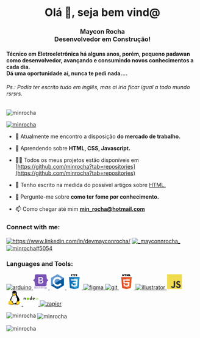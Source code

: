 <h1 align="center">Olá 👋, seja bem vind@</h1>
<h3 align="center">Maycon Rocha <br> Desenvolvedor em Construção!</h3>
<h4 aling="center">Técnico em Eletroeletrônica há alguns anos, porém, pequeno padawan como desenvolvedor, avançando e consumindo novos conhecimentos a cada dia. <br>Dá uma oportunidade aí, nunca te pedi nada....</h4>

<h6 aling="center">Ps.: Podia ter escrito tudo em inglês, mas ai iria ficar igual a todo mundo rsrsrs.</h6>

<p align="left"> <img src="https://komarev.com/ghpvc/?username=minrocha&label=Profile%20views&color=0e75b6&style=flat" alt="minrocha" /> </p>

<p align="left"> <a href="https://github.com/ryo-ma/github-profile-trophy"><img src="https://github-profile-trophy.vercel.app/?username=minrocha" alt="minrocha" /></a> </p>

- 🔭 Atualmente me encontro a disposição **do mercado de trabalho.**

- 🌱 Aprendendo sobre **HTML, CSS, Javascript.**

- 👨‍💻 Todos os meus projetos estão disponíveis em [https://github.com/minrocha?tab=repositories](https://github.com/minrocha?tab=repositories)

- 📝 Tenho escrito na medida do possível artigos sobre [HTML.](HTML.)

- 💬 Pergunte-me sobre **como ter fome por conhecimento.**

- 📫 Como chegar até mim **min_rocha@hotmail.com**

<h3 align="left">Connect with me:</h3>
<p align="left">
<a href="https://linkedin.com/in/https://www.linkedin.com/in/devmayconrocha/" target="blank"><img align="center" src="https://raw.githubusercontent.com/rahuldkjain/github-profile-readme-generator/master/src/images/icons/Social/linked-in-alt.svg" alt="https://www.linkedin.com/in/devmayconrocha/" height="30" width="40" /></a>
<a href="https://instagram.com/_mayconnrocha_" target="blank"><img align="center" src="https://raw.githubusercontent.com/rahuldkjain/github-profile-readme-generator/master/src/images/icons/Social/instagram.svg" alt="_mayconnrocha_" height="30" width="40" /></a>
<a href="https://discord.gg/minrocha#5054" target="blank"><img align="center" src="https://raw.githubusercontent.com/rahuldkjain/github-profile-readme-generator/master/src/images/icons/Social/discord.svg" alt="minrocha#5054" height="30" width="40" /></a>
</p>

<h3 align="left">Languages and Tools:</h3>
<p align="left"> <a href="https://www.arduino.cc/" target="_blank" rel="noreferrer"> <img src="https://cdn.worldvectorlogo.com/logos/arduino-1.svg" alt="arduino" width="40" height="40"/> </a> <a href="https://getbootstrap.com" target="_blank" rel="noreferrer"> <img src="https://raw.githubusercontent.com/devicons/devicon/master/icons/bootstrap/bootstrap-plain-wordmark.svg" alt="bootstrap" width="40" height="40"/> </a> <a href="https://www.cprogramming.com/" target="_blank" rel="noreferrer"> <img src="https://raw.githubusercontent.com/devicons/devicon/master/icons/c/c-original.svg" alt="c" width="40" height="40"/> </a> <a href="https://www.w3schools.com/css/" target="_blank" rel="noreferrer"> <img src="https://raw.githubusercontent.com/devicons/devicon/master/icons/css3/css3-original-wordmark.svg" alt="css3" width="40" height="40"/> </a> <a href="https://www.figma.com/" target="_blank" rel="noreferrer"> <img src="https://www.vectorlogo.zone/logos/figma/figma-icon.svg" alt="figma" width="40" height="40"/> </a> <a href="https://git-scm.com/" target="_blank" rel="noreferrer"> <img src="https://www.vectorlogo.zone/logos/git-scm/git-scm-icon.svg" alt="git" width="40" height="40"/> </a> <a href="https://www.w3.org/html/" target="_blank" rel="noreferrer"> <img src="https://raw.githubusercontent.com/devicons/devicon/master/icons/html5/html5-original-wordmark.svg" alt="html5" width="40" height="40"/> </a> <a href="https://www.adobe.com/in/products/illustrator.html" target="_blank" rel="noreferrer"> <img src="https://www.vectorlogo.zone/logos/adobe_illustrator/adobe_illustrator-icon.svg" alt="illustrator" width="40" height="40"/> </a> <a href="https://developer.mozilla.org/en-US/docs/Web/JavaScript" target="_blank" rel="noreferrer"> <img src="https://raw.githubusercontent.com/devicons/devicon/master/icons/javascript/javascript-original.svg" alt="javascript" width="40" height="40"/> </a> <a href="https://www.linux.org/" target="_blank" rel="noreferrer"> <img src="https://raw.githubusercontent.com/devicons/devicon/master/icons/linux/linux-original.svg" alt="linux" width="40" height="40"/> </a> <a href="https://nodejs.org" target="_blank" rel="noreferrer"> <img src="https://raw.githubusercontent.com/devicons/devicon/master/icons/nodejs/nodejs-original-wordmark.svg" alt="nodejs" width="40" height="40"/> </a> <a href="https://zapier.com" target="_blank" rel="noreferrer"> <img src="https://www.vectorlogo.zone/logos/zapier/zapier-icon.svg" alt="zapier" width="40" height="40"/> </a> </p>

<p><img align="left" src="https://github-readme-stats.vercel.app/api/top-langs?username=minrocha&show_icons=true&locale=en&layout=compact" alt="minrocha" /></p>

<p>&nbsp;<img align="center" src="https://github-readme-stats.vercel.app/api?username=minrocha&show_icons=true&locale=en" alt="minrocha" /></p>

<p><img align="center" src="https://github-readme-streak-stats.herokuapp.com/?user=minrocha&" alt="minrocha" /></p>


<!---
minrocha/minrocha is a ✨ special ✨ repository because its `README.md` (this file) appears on your GitHub profile.
You can click the Preview link to take a look at your changes.
--->
